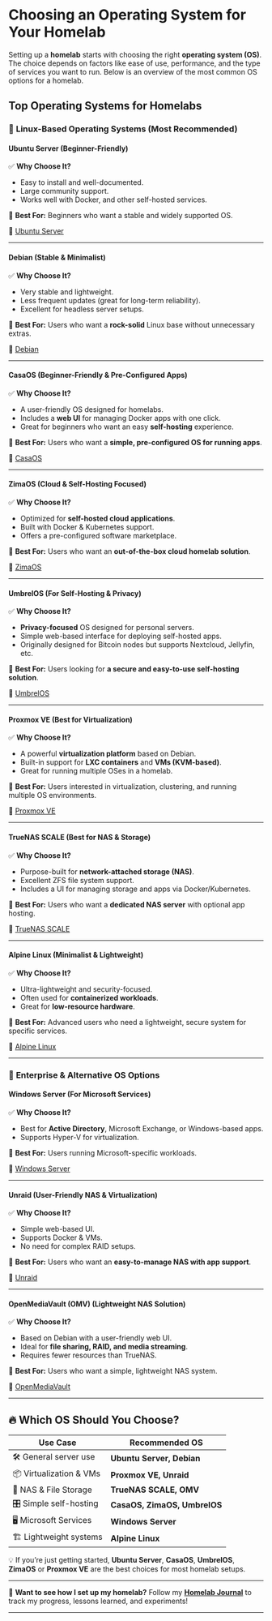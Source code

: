 # Choosing an Operating System for Your Homelab 

Setting up a **homelab** starts with choosing the right **operating system (OS)**. The choice depends on factors like ease of use, performance, and the type of services you want to run. Below is an overview of the most common OS options for a homelab.

## Top Operating Systems for Homelabs

### 🐧 **Linux-Based Operating Systems** (Most Recommended)

#### **Ubuntu Server** (Beginner-Friendly)
✅ **Why Choose It?**
- Easy to install and well-documented.
- Large community support.
- Works well with Docker, and other self-hosted services.

🚀 **Best For:** Beginners who want a stable and widely supported OS.

🔗 [Ubuntu Server](https://ubuntu.com/download/server)

---

#### **Debian** (Stable & Minimalist)
✅ **Why Choose It?**
- Very stable and lightweight.
- Less frequent updates (great for long-term reliability).
- Excellent for headless server setups.

🚀 **Best For:** Users who want a **rock-solid** Linux base without unnecessary extras.

🔗 [Debian](https://www.debian.org/)

---

#### **CasaOS** (Beginner-Friendly & Pre-Configured Apps)
✅ **Why Choose It?**
- A user-friendly OS designed for homelabs.
- Includes a **web UI** for managing Docker apps with one click.
- Great for beginners who want an easy **self-hosting** experience.

🚀 **Best For:** Users who want a **simple, pre-configured OS for running apps**. 

🔗 [CasaOS](https://www.casaos.io/)

---

#### **ZimaOS** (Cloud & Self-Hosting Focused)
✅ **Why Choose It?**
- Optimized for **self-hosted cloud applications**.
- Built with Docker & Kubernetes support.
- Offers a pre-configured software marketplace.

🚀 **Best For:** Users who want an **out-of-the-box cloud homelab solution**.

🔗 [ZimaOS](https://www.zimaspace.com/docs/zimaos/)

---

#### **UmbrelOS** (For Self-Hosting & Privacy)  
✅ **Why Choose It?**  
- **Privacy-focused** OS designed for personal servers.  
- Simple web-based interface for deploying self-hosted apps.  
- Originally designed for Bitcoin nodes but supports Nextcloud, Jellyfin, etc.  

🚀 **Best For:** Users looking for **a secure and easy-to-use self-hosting solution**.  

🔗 [UmbrelOS](https://umbrel.com/)  

---

#### **Proxmox VE** (Best for Virtualization)
✅ **Why Choose It?**
- A powerful **virtualization platform** based on Debian.
- Built-in support for **LXC containers** and **VMs (KVM-based)**.
- Great for running multiple OSes in a homelab.

🚀 **Best For:** Users interested in virtualization, clustering, and running multiple OS environments.

🔗 [Proxmox VE](https://www.proxmox.com/en/)

---

#### **TrueNAS SCALE** (Best for NAS & Storage)
✅ **Why Choose It?**
- Purpose-built for **network-attached storage (NAS)**.
- Excellent ZFS file system support.
- Includes a UI for managing storage and apps via Docker/Kubernetes.

🚀 **Best For:** Users who want a **dedicated NAS server** with optional app hosting.  

🔗 [TrueNAS SCALE](https://www.truenas.com/truenas-scale/)

---

#### **Alpine Linux** (Minimalist & Lightweight)
✅ **Why Choose It?**
- Ultra-lightweight and security-focused.
- Often used for **containerized workloads**.
- Great for **low-resource hardware**.

🚀 **Best For:** Advanced users who need a lightweight, secure system for specific services.

🔗 [Alpine Linux](https://alpinelinux.org/)

---

### 🏢 **Enterprise & Alternative OS Options**

#### **Windows Server** (For Microsoft Services)
✅ **Why Choose It?**
- Best for **Active Directory**, Microsoft Exchange, or Windows-based apps.
- Supports Hyper-V for virtualization.

🚀 **Best For:** Users running Microsoft-specific workloads.

🔗 [Windows Server](https://www.microsoft.com/en-us/windows-server)

---  

#### **Unraid** (User-Friendly NAS & Virtualization)
✅ **Why Choose It?**
- Simple web-based UI.
- Supports Docker & VMs.
- No need for complex RAID setups.

🚀 **Best For:** Users who want an **easy-to-manage NAS with app support**.

🔗 [Unraid](https://unraid.net/)

---

#### **OpenMediaVault (OMV)** (Lightweight NAS Solution)
✅ **Why Choose It?**
- Based on Debian with a user-friendly web UI.
- Ideal for **file sharing, RAID, and media streaming**.
- Requires fewer resources than TrueNAS.

🚀 **Best For:** Users who want a simple, lightweight NAS system.

🔗 [OpenMediaVault](https://www.openmediavault.org/)

---

## 🔥 **Which OS Should You Choose?**

| **Use Case**            | **Recommended OS**       |
|-------------------------|-------------------------|
| 🛠️ General server use | **Ubuntu Server, Debian** |
| 📦 Virtualization & VMs | **Proxmox VE, Unraid**   |
| 💾 NAS & File Storage   | **TrueNAS SCALE, OMV**   |
| 🎛️ Simple self-hosting  | **CasaOS, ZimaOS, UmbrelOS** |
| 🖥️ Microsoft Services  | **Windows Server**       |
| 🏗️ Lightweight systems | **Alpine Linux**         |

💡 If you’re just getting started, **Ubuntu Server**, **CasaOS**, **UmbrelOS**, **ZimaOS** or **Proxmox VE** are the best choices for most homelab setups.

---

🚀 **Want to see how I set up my homelab?** Follow my **[Homelab Journal](https://github.com/vidjinnangni/vmslab-homelab)** to track my progress, lessons learned, and experiments!

---
